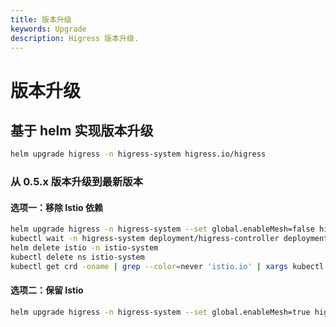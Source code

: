 ```yaml
---
title: 版本升级
keywords: Upgrade
description: Higress 版本升级.
---
```


# 版本升级

## 基于 helm 实现版本升级

```bash
helm upgrade higress -n higress-system higress.io/higress 
```

### 从 0.5.x 版本升级到最新版本

#### 选项一：移除 Istio 依赖

```bash
helm upgrade higress -n higress-system --set global.enableMesh=false higress.io/higress 
kubectl wait -n higress-system deployment/higress-controller deployment/higress-gateway --for=condition=Available
helm delete istio -n istio-system
kubectl delete ns istio-system
kubectl get crd -oname | grep --color=never 'istio.io' | xargs kubectl delete
```

#### 选项二：保留 Istio

```bash
helm upgrade higress -n higress-system --set global.enableMesh=true higress.io/higress
```
